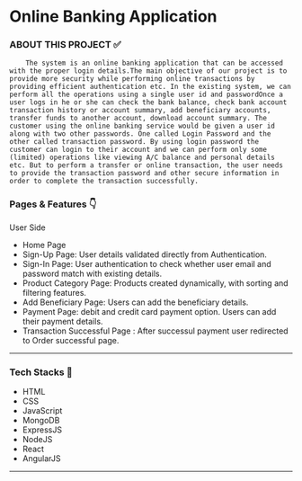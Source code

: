 # Online Banking Application
### ABOUT THIS PROJECT ✅

        The system is an online banking application that can be accessed with the proper login details.The main objective of our project is to provide more security while performing online transactions by providing efficient authentication etc. In the existing system, we can perform all the operations using a single user id and passwordOnce a user logs in he or she can check the bank balance, check bank account transaction history or account summary, add beneficiary accounts, transfer funds to another account, download account summary. The customer using the online banking service would be given a user id along with two other passwords. One called Login Password and the other called transaction password. By using login password the customer can login to their account and we can perform only some (limited) operations like viewing A/C balance and personal details etc. But to perform a transfer or online transaction, the user needs to provide the transaction password and other secure information in order to complete the transaction successfully.


### Pages & Features 👇

User Side

<ul id="tabbar"> <!-- Tab Links id -->
    <!-- Tab Links Children -->
    <li data-item="tab-one tab-active" data-initial="true">Home Page</li>
    <li data-item="tab-one">Sign-Up Page: User details validated directly from Authentication.</li>
    <li data-item="tab-one">Sign-In Page: User authentication to check whether user email and password match with existing details.</li>
    <li data-item="tab-one">Product Category Page: Products created dynamically, with sorting and filtering features.</li>
    <li data-item="tab-one">Add Beneficiary Page: Users can add the beneficiary details.</li>
    <li data-item="tab-one">Payment Page: debit and credit card payment option. Users can add their payment details.</li>
    <li data-item="tab-one">Transaction Successful Page : After successul payment user redirected to Order successful page.</li>    
</ul>



---------------------

### Tech Stacks 🔧

<ul id="tabbar"> 
    <li data-item="tab-one">HTML</li>
    <li data-item="tab-one">CSS</li>
    <li data-item="tab-one">JavaScript</li>
    <li data-item="tab-one">MongoDB</li>
    <li data-item="tab-one">ExpressJS</li>
    <li data-item="tab-one">NodeJS</li>
    <li data-item="tab-one">React</li>
    <li data-item="tab-one">AngularJS</li>
 </ul>

---------------
    







